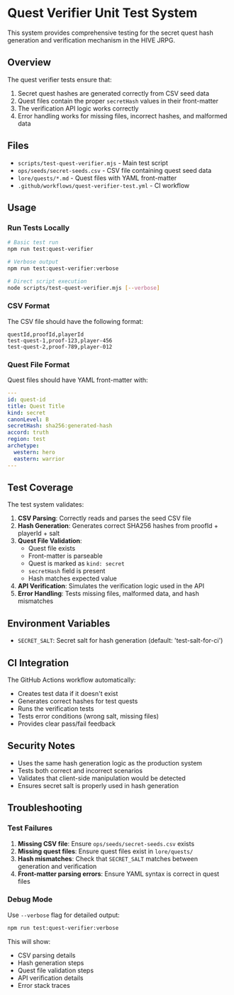 # Quest Verifier Unit Test System

This system provides comprehensive testing for the secret quest hash generation and verification mechanism in the HIVE JRPG.

## Overview

The quest verifier tests ensure that:
1. Secret quest hashes are generated correctly from CSV seed data
2. Quest files contain the proper `secretHash` values in their front-matter
3. The verification API logic works correctly
4. Error handling works for missing files, incorrect hashes, and malformed data

## Files

- `scripts/test-quest-verifier.mjs` - Main test script
- `ops/seeds/secret-seeds.csv` - CSV file containing quest seed data
- `lore/quests/*.md` - Quest files with YAML front-matter
- `.github/workflows/quest-verifier-test.yml` - CI workflow

## Usage

### Run Tests Locally

```bash
# Basic test run
npm run test:quest-verifier

# Verbose output
npm run test:quest-verifier:verbose

# Direct script execution
node scripts/test-quest-verifier.mjs [--verbose]
```

### CSV Format

The CSV file should have the following format:
```csv
questId,proofId,playerId
test-quest-1,proof-123,player-456
test-quest-2,proof-789,player-012
```

### Quest File Format

Quest files should have YAML front-matter with:
```yaml
---
id: quest-id
title: Quest Title
kind: secret
canonLevel: B
secretHash: sha256:generated-hash
accord: truth
region: test
archetype:
  western: hero
  eastern: warrior
---
```

## Test Coverage

The test system validates:

1. **CSV Parsing**: Correctly reads and parses the seed CSV file
2. **Hash Generation**: Generates correct SHA256 hashes from proofId + playerId + salt
3. **Quest File Validation**: 
   - Quest file exists
   - Front-matter is parseable
   - Quest is marked as `kind: secret`
   - `secretHash` field is present
   - Hash matches expected value
4. **API Verification**: Simulates the verification logic used in the API
5. **Error Handling**: Tests missing files, malformed data, and hash mismatches

## Environment Variables

- `SECRET_SALT`: Secret salt for hash generation (default: 'test-salt-for-ci')

## CI Integration

The GitHub Actions workflow automatically:
- Creates test data if it doesn't exist
- Generates correct hashes for test quests
- Runs the verification tests
- Tests error conditions (wrong salt, missing files)
- Provides clear pass/fail feedback

## Security Notes

- Uses the same hash generation logic as the production system
- Tests both correct and incorrect scenarios
- Validates that client-side manipulation would be detected
- Ensures secret salt is properly used in hash generation

## Troubleshooting

### Test Failures

1. **Missing CSV file**: Ensure `ops/seeds/secret-seeds.csv` exists
2. **Missing quest files**: Ensure quest files exist in `lore/quests/`
3. **Hash mismatches**: Check that `SECRET_SALT` matches between generation and verification
4. **Front-matter parsing errors**: Ensure YAML syntax is correct in quest files

### Debug Mode

Use `--verbose` flag for detailed output:
```bash
npm run test:quest-verifier:verbose
```

This will show:
- CSV parsing details
- Hash generation steps
- Quest file validation steps
- API verification details
- Error stack traces

